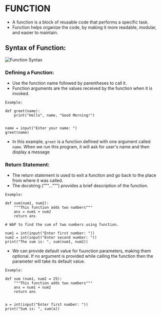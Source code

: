# FUNCTION

- A function is a block of reusable code that performs a specific task.
- Function helps organize the code, by making it more readable, modular, and easier to maintain.

## Syntax of Function:
![Function Syntax](https://github.com/iammanishk/Python-DSA/assets/101570741/e992b439-72ac-4651-913f-81cda82d3da7)


### Defining a Function:

- Use the function name followed by parentheses to call it.
- Function arguments are the values received by the function when it is invoked.

```
Example:

def greet(name):
    print("Hello", name, "Good Morning!")
    

name = input("Enter your name: ")
greet(name)
```
- In this example, `greet` is a function defined with one argument called `name`. When we run this program, it will ask for user's name and then display a message

### Return Statement:
- The return statement is used to exit a function and go back to the place from where it was called.
- The docstring ("""...""") provides a brief description of the function.

```
Example:

def sum(num1, num2):
    """This function adds two numbers"""
    ans = num1 + num2
    return ans

# WAP to find the sum of two numbers using function.

num1 = int(input("Enter first number: "))
num2 = int(input("Enter second number: "))
print("The sum is: ", sum(num1, num2))
```


- We can provide default value for fuunction parameters, making them  optional. If no argument is provided while calling the function then the parameter will take its default value.

```
Example:

def sum (num1, num2 = 25):
    """This function adds two numbers"""
    ans = num1 + num2
    return ans


a = int(input("Enter first number: "))
print("Sum is: ", sum(a))
```
